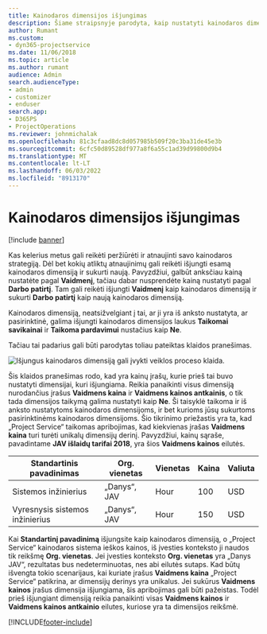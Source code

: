 ```yaml
---
title: Kainodaros dimensijos išjungimas
description: Šiame straipsnyje parodyta, kaip nustatyti kainodaros dimensijas "Project Service" sprendime.
author: Rumant
ms.custom:
- dyn365-projectservice
ms.date: 11/06/2018
ms.topic: article
ms.author: rumant
audience: Admin
search.audienceType:
- admin
- customizer
- enduser
search.app:
- D365PS
- ProjectOperations
ms.reviewer: johnmichalak
ms.openlocfilehash: 81c3cfaad8dc8d057985b509f20c3ba31de45e3b
ms.sourcegitcommit: 6cfc50d89528df977a8f6a55c1ad39d99800d9b4
ms.translationtype: MT
ms.contentlocale: lt-LT
ms.lasthandoff: 06/03/2022
ms.locfileid: "8913170"
---
```

# <a name="turn-off-a-pricing-dimension"></a>Kainodaros dimensijos išjungimas

[!include [banner](../includes/psa-now-project-operations.md)]

Kas kelerius metus gali reikėti peržiūrėti ir atnaujinti savo kainodaros strategiją. Dėl bet kokių atliktų atnaujinimų gali reikėti išjungti esamą kainodaros dimensiją ir sukurti naują. Pavyzdžiui, galbūt anksčiau kainą nustatėte pagal **Vaidmenį**, tačiau dabar nusprendėte kainą nustatyti pagal **Darbo patirtį**. Tam gali reikėti išjungti **Vaidmenį** kaip kainodaros dimensiją ir sukurti **Darbo patirtį** kaip naują kainodaros dimensiją. 

Kainodaros dimensiją, neatsižvelgiant į tai, ar ji yra iš anksto nustatyta, ar pasirinktinė, galima išjungti kainodaros dimensijos laukus **Taikomai savikainai** ir **Taikoma pardavimui** nustačius kaip **Ne**.

Tačiau tai padarius gali būti parodytas toliau pateiktas klaidos pranešimas.

![Išjungus kainodaros dimensiją gali įvykti veiklos proceso klaida.](media/Business-Process-Error.png)


Šis klaidos pranešimas rodo, kad yra kainų įrašų, kurie prieš tai buvo nustatyti dimensijai, kuri išjungiama. Reikia panaikinti visus dimensiją nurodančius įrašus **Vaidmens kaina** ir **Vaidmens kainos antkainis**, o tik tada dimensijos taikymą galima nustatyti kaip **Ne**. Ši taisyklė taikoma ir iš anksto nustatytoms kainodaros dimensijoms, ir bet kurioms jūsų sukurtoms pasirinktinėms kainodaros dimensijoms. Šio tikrinimo priežastis yra ta, kad „Project Service“ taikomas apribojimas, kad kiekvienas įrašas **Vaidmens kaina** turi turėti unikalų dimensijų derinį. Pavyzdžiui, kainų sąraše, pavadintame **JAV išlaidų tarifai 2018**, yra šios **Vaidmens kainos** eilutės. 

| Standartinis pavadinimas         | Org. vienetas    |Vienetas   |Kaina  |Valiuta  |
| -----------------------|-------------|-------|-------|----------|
| Sistemos inžinierius|„Danys“, JAV|Hour| 100|USD|
| Vyresnysis sistemos inžinierius|„Danys“, JAV|Hour| 150| USD|


Kai **Standartinį pavadinimą** išjungsite kaip kainodaros dimensiją, o „Project Service“ kainodaros sistema ieškos kainos, iš įvesties konteksto ji naudos tik reikšmę **Org. vienetas**. Jei įvesties konteksto **Org. vienetas** yra „Danys JAV“, rezultatas bus nedeterminuotas, nes abi eilutės sutaps. Kad būtų išvengta tokio scenarijaus, kai kuriate įrašus **Vaidmens kaina** „Project Service“ patikrina, ar dimensijų derinys yra unikalus. Jei sukūrus **Vaidmens kainos** įrašus dimensija išjungiama, šis apribojimas gali būti pažeistas. Todėl prieš išjungiant dimensiją reikia panaikinti visas **Vaidmens kainos** ir **Vaidmens kainos antkainio** eilutes, kuriose yra ta dimensijos reikšmė.



[!INCLUDE[footer-include](../includes/footer-banner.md)]
